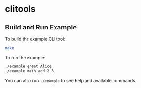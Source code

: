# clitools

## Build and Run Example

To build the example CLI tool:

```sh
make
```

To run the example:

```sh
./example greet Alice
./example math add 2 3
```

You can also run `./example` to see help and available commands.
